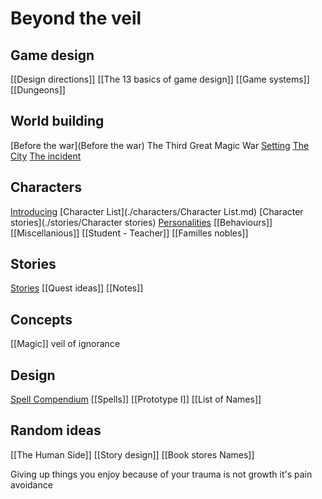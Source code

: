 # Beyond the veil

## Game design
[[Design directions]]
[[The 13 basics of game design]]
[[Game systems]]
[[Dungeons]]

## World building
[Before the war](Before the war)
The Third Great Magic War
[Setting](./worldbuilding/Setting.lua)
[The City](./worldbuilding/thecity.md)
[The incident](./worldbuilding/theincident.md)

## Characters
[Introducing](Introducing)
[Character List](./characters/Character List.md)
[Character stories](./stories/Character stories)
[Personalities](personalities)
[[Behaviours]]
[[Miscellanious]]
[[Student - Teacher]]
[[Familles nobles]]


## Stories
[Stories](./stories/Stories)
[[Quest ideas]]
[[Notes]]

## Concepts
[[Magic]]
veil of ignorance

## Design
[Spell Compendium](spells/compendium.md)
[[Spells]]
[[Prototype I]]
[[List of Names]]

## Random ideas
[[The Human Side]]
[[Story design]]
[[Book stores Names]]

Giving up things you enjoy because of your trauma is not growth it's pain avoidance

